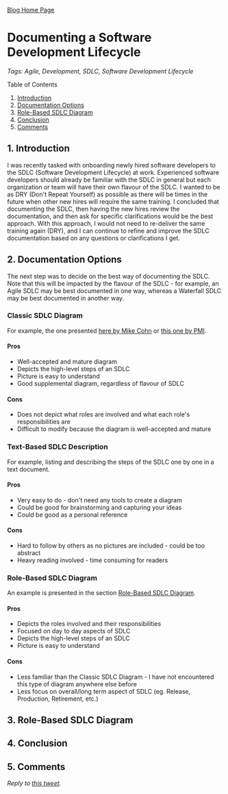 [Blog Home Page](../../README.md)

# Documenting a Software Development Lifecycle

_Tags: Agile, Development, SDLC, Software Development Lifecycle_

Table of Contents
1. [Introduction](#introduction)
2. [Documentation Options](#options)
3. [Role-Based SDLC Diagram](#diagram)
4. [Conclusion](#conclusion)
5. [Comments](#comments)

##  1. <a name='introduction'></a>Introduction

I was recently tasked with onboarding newly hired software developers to the SDLC (Software Development Lifecycle) at work. Experienced software developers should already be familiar with the SDLC in general but each organization or team will have their own flavour of the SDLC. I wanted to be as DRY (Don't Repeat Yourself) as possible as there will be times in the future when other new hires will require the same training. I concluded that documenting the SDLC, then having the new hires review the documentation, and then ask for specific clarifications would be the best approach. With this approach, I would not need to re-deliver the same training again (DRY), and I can continue to refine and improve the SDLC documentation based on any questions or clarifications I get.

## 2. <a name='options'></a>Documentation Options

The next step was to decide on the best way of documenting the SDLC. Note that this will be impacted by the flavour of the SDLC - for example, an Agile SDLC may be best documented in one way, whereas a Waterfall SDLC may be best documented in another way.

### Classic SDLC Diagram

For example, the one presented [here by Mike Cohn](http://www.ambysoft.com/essays/agileLifecycle.html#LifecycleScope) or [this one by PMI](https://www.pmi.org/disciplined-agile/lifecycle/agile-lifecycle).

#### Pros

* Well-accepted and mature diagram
* Depicts the high-level steps of an SDLC
* Picture is easy to understand
* Good supplemental diagram, regardless of flavour of SDLC

#### Cons

* Does not depict what roles are involved and what each role's responsibilities are
* Difficult to modify because the diagram is well-accepted and mature

### Text-Based SDLC Description

For example, listing and describing the steps of the SDLC one by one in a text document.

#### Pros

* Very easy to do - don't need any tools to create a diagram
* Could be good for brainstorming and capturing your ideas
* Could be good as a personal reference

#### Cons

* Hard to follow by others as no pictures are included - could be too abstract
* Heavy reading involved - time consuming for readers

### Role-Based SDLC Diagram

An example is presented in the section [Role-Based SDLC Diagram](#diagram).

#### Pros

* Depicts the roles involved and their responsibilities
* Focused on day to day aspects of SDLC
* Depicts the high-level steps of an SDLC
* Picture is easy to understand

#### Cons

* Less familiar than the Classic SDLC Diagram - I have not encountered this type of diagram anywhere else before
* Less focus on overall/long term aspect of SDLC (eg. Release, Production, Retirement, etc.)

## 3. <a name='diagram'></a>Role-Based SDLC Diagram



## 4. <a name='conclusion'></a>Conclusion



## 5. <a name='comments'></a>Comments

_Reply to [this tweet]()._